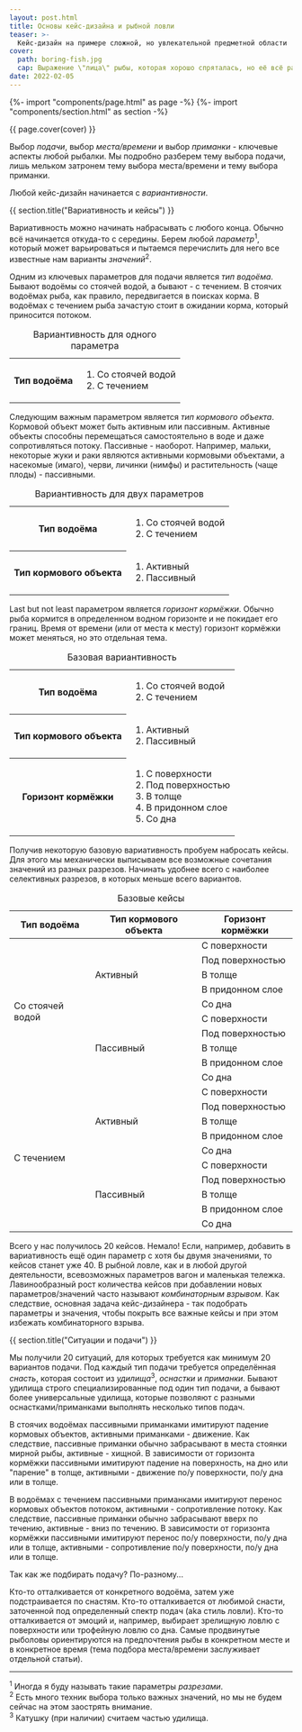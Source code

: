 ```yaml
---
layout: post.html
title: Основы кейс-дизайна и рыбной ловли
teaser: >-
  Кейс-дизайн на примере сложной, но увлекательной предметной области
cover:
  path: boring-fish.jpg
  cap: Выражение \"лица\" рыбы, которая хорошо спряталась, но её всё равно соблазнили изящной подачей
date: 2022-02-05
---
```

{%- import "components/page.html" as page -%}
{%- import "components/section.html" as section -%}

{{ page.cover(cover) }}

Выбор _подачи_, выбор _места/времени_ и выбор _приманки_ - ключевые аспекты любой рыбалки.
Мы подробно разберем тему выбора подачи, лишь мельком затронем тему выбора места/времени и тему выбора приманки.

Любой кейс-дизайн начинается с _вариантивности_.

{{ section.title("Вариативность и кейсы") }}

Вариативность можно начинать набрасывать с любого конца. Обычно всё начинается откуда-то с середины.
Берем любой _параметр_<sup>1</sup>, который может варьироваться и пытаемся
перечислить для него все известные нам варианты _значений_<sup>2</sup>.

Одним из ключевых параметров для подачи является _тип водоёма_.
Бывают водоёмы со стоячей водой, а бывают - с течением.
В стоячих водоёмах рыба, как правило, передвигается в поисках корма.
В водоёмах с течением рыба зачастую стоит в ожидании корма, который приносится потоком.

<table>
  <tbody>
    <tr>
      <th scope="row">Тип водоёма</th>
      <td class="list">
        <ol>
          <li>Со стоячей водой</li>
          <li>С течением</li>
        </ol>
      </td>
    </tr>
  </tbody>
  <caption class="caption">
    Вариантивность для одного параметра
  </caption>
</table>

Следующим важным параметром является _тип кормового объекта_. Кормовой объект может быть активным или пассивным.
Активные объекты способны перемещаться самостоятельно в воде и даже сопротивляться потоку.
Пассивные - наоборот. Например, мальки, некоторые жуки и раки являются активными кормовыми объектами,
а насекомые (имаго), черви, личинки (нимфы) и растительность (чаще плоды) - пассивными.

<table>
  <tbody>
    <tr>
      <th scope="row">Тип водоёма</th>
      <td class="list">
        <ol>
          <li>Со стоячей водой</li>
          <li>С течением</li>
        </ol>
      </td>
    </tr>
    <tr>
      <th scope="row">Тип кормового объекта</th>
      <td class="list">
        <ol>
          <li>Активный</li>
          <li>Пассивный</li>
        </ol>
      </td>
    </tr>
  </tbody>
  <caption class="caption">
    Вариантивность для двух параметров
  </caption>
</table>

Last but not least параметром является _горизонт кормёжки_.
Обычно рыба кормится в определенном водном горизонте и не покидает его границ.
Время от времени (или от места к месту) горизонт кормёжки может меняться, но это отдельная тема.

<table>
  <tbody>
    <tr>
      <th scope="row">Тип водоёма</th>
      <td class="list">
        <ol>
          <li>Со стоячей водой</li>
          <li>С течением</li>
        </ol>
      </td>
    </tr>
    <tr>
      <th scope="row">Тип кормового объекта</th>
      <td class="list">
        <ol>
          <li>Активный</li>
          <li>Пассивный</li>
        </ol>
      </td>
    </tr>
    <tr>
      <th scope="row">Горизонт кормёжки</th>
      <td class="list">
        <ol>
          <li>С поверхности</li>
          <li>Под поверхностью</li>
          <li>В толще</li>
          <li>В придонном слое</li>
          <li>Со дна</li>
        </ol>
      </td>
    </tr>
  </tbody>
  <caption class="caption">
    Базовая вариантивность
  </caption>
</table>

Получив некоторую базовую вариативность пробуем набросать кейсы.
Для этого мы механически выписываем все возможные сочетания значений из разных разрезов.
Начинать удобнее всего с наиболее селективных разрезов, в которых меньше всего вариантов.

<table>
  <thead>
    <tr>
      <th scope="col">Тип водоёма</th>
      <th scope="col">Тип кормового объекта</th>
      <th scope="col">Горизонт кормёжки</th>
    </tr>
  </thead>
  <tbody>
    <tr>
      <td rowspan="10">Со стоячей водой</td>
      <td rowspan="5">Активный</td>
      <td>С поверхности</td>
    </tr>
    <tr>
      <td>Под поверхностью</td>
    </tr>
    <tr>
      <td>В толще</td>
    </tr>
    <tr>
      <td>В придонном слое</td>
    </tr>
    <tr>
      <td>Со дна</td>
    </tr>
    <tr>
      <td rowspan="5">Пассивный</td>
      <td>С поверхности</td>
    </tr>
    <tr>
      <td>Под поверхностью</td>
    </tr>
    <tr>
      <td>В толще</td>
    </tr>
    <tr>
      <td>В придонном слое</td>
    </tr>
    <tr>
      <td>Со дна</td>
    </tr>
    <tr>
      <td rowspan="10">С течением</td>
      <td rowspan="5">Активный</td>
      <td>С поверхности</td>
    </tr>
    <tr>
      <td>Под поверхностью</td>
    </tr>
    <tr>
      <td>В толще</td>
    </tr>
    <tr>
      <td>В придонном слое</td>
    </tr>
    <tr>
      <td>Со дна</td>
    </tr>
    <tr>
      <td rowspan="5">Пассивный</td>
      <td>С поверхности</td>
    </tr>
    <tr>
      <td>Под поверхностью</td>
    </tr>
    <tr>
      <td>В толще</td>
    </tr>
    <tr>
      <td>В придонном слое</td>
    </tr>
    <tr>
      <td>Со дна</td>
    </tr>
  </tbody>
  <caption class="caption">
    Базовые кейсы
  </caption>
</table>

Всего у нас получилось 20 кейсов. Немало! Если, например, добавить в вариативность ещё один
параметр с хотя бы двумя значениями, то кейсов станет уже 40. В рыбной ловле, как и в любой другой
деятельности, всевозможных параметров вагон и маленькая тележка. Лавинообразный рост количества кейсов
при добавлении новых параметров/значений часто называют _комбинаторным взрывом_.
Как следствие, основная задача кейс-дизайнера - так подобрать параметры и значения,
чтобы покрыть все важные кейсы и при этом избежать комбинаторного взрыва. 

{{ section.title("Ситуации и подачи") }}

Мы получили 20 ситуаций, для которых требуется как минимум 20 вариантов подачи.
Под каждый тип подачи требуется определённая _снасть_, которая состоит из _удилища_<sup>3</sup>, _оснастки_ и _приманки_.
Бывают удилища строго специализированные под один тип подачи, а бывают более универсальные удилища,
которые позволяют с разными оснастками/приманками выполнять несколько типов подач. 

В стоячих водоёмах пассивными приманками имитируют падение кормовых объектов, активными приманками - движение.
Как следствие, пассивные приманки обычно забрасывают в места стоянки мирной рыбы, активные - хищной.
В зависимости от горизонта кормёжки пассивными имитируют падение на поверхность, на дно или "парение" в толще,
активными - движение по/у поверхности, по/у дна или в толще.

В водоёмах с течением пассивными приманками имитируют перенос кормовых объектов потоком, активными - сопротивление потоку.
Как следствие, пассивные приманки обычно забрасывают вверх по течению, активные - вниз по течению.
В зависимости от горизонта кормёжки пассивными имитируют перенос по/у поверхности, по/у дна или в толще,
активными - сопротивление по/у поверхности, по/у дна или в толще.

Так как же подбирать подачу? По-разному...

Кто-то отталкивается от конкретного водоёма, затем уже подстраивается по снастям.
Кто-то отталкивается от любимой снасти, заточенной под определенный спектр подач (aka стиль ловли).
Кто-то отталкивается от эмоций и, например, выбирает зрелищную ловлю с поверхности или трофейную ловлю со дна.
Самые продвинутые рыболовы ориентируются на предпочтения рыбы в конкретном месте и в
конкретное время (тема подбора места/времени заслуживает отдельной статьи).

<hr class="solid">

<sup>1</sup> Иногда я буду называть такие параметры _разрезами_.  
<sup>2</sup> Есть много техник выбора только важных значений, но мы не будем сейчас на этом заострять внимание.  
<sup>3</sup> Катушку (при наличии) считаем частью удилища.  
